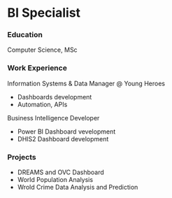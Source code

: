 # BI Specialist

### Education
Computer Science, MSc

### Work Experience
Information Systems & Data Manager @ Young Heroes
- Dashboards development
- Automation, APIs

Business Intelligence Developer
- Power BI Dashboard vevelopment
- DHIS2 Dashboard development

### Projects
- DREAMS and OVC Dashboard
- World Population Analysis
- Wrold Crime Data Analysis and Prediction
